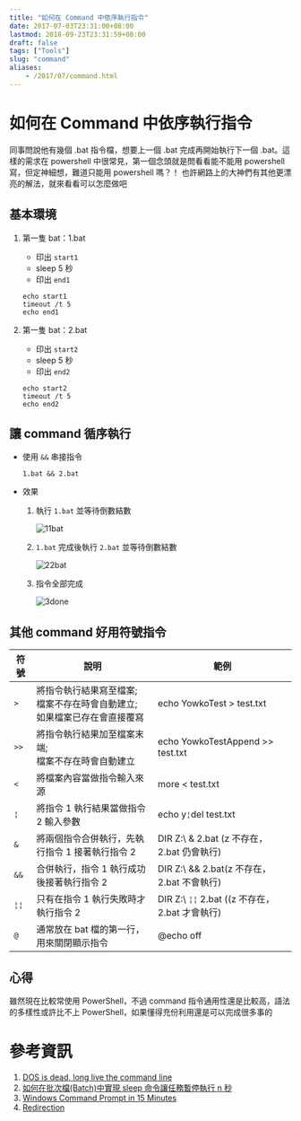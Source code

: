 ```yaml
---
title: "如何在 Command 中依序執行指令"
date: 2017-07-03T23:31:00+08:00
lastmod: 2018-09-23T23:31:59+08:00
draft: false
tags: ["Tools"]
slug: "command"
aliases:
    - /2017/07/command.html
---
```

# 如何在 Command 中依序執行指令
同事問說他有幾個 .bat 指令檔，想要上一個 .bat 完成再開始執行下一個 .bat。這樣的需求在 powershell 中很常見，第一個念頭就是問看看能不能用 powershell 寫，但定神細想，難道只能用 powershell 嗎？！ 也許網路上的大神們有其他更漂亮的解法，就來看看可以怎麼做吧

## 基本環境

1.  第一隻 bat：1.bat

    *   印出 `start1`
    *   sleep 5 秒
    *   印出 `end1`

    ```
    echo start1
    timeout /t 5
    echo end1
    ```
2.  第一隻 bat：2.bat
    *   印出 `start2`
    *   sleep 5 秒
    *   印出 `end2`

    ```
    echo start2
    timeout /t 5
    echo end2
    ```

## 讓 command 循序執行

*   使用 `&&` 串接指令

    ```
    1.bat && 2.bat
    ```

*   效果
    1.  執行 `1.bat` 並等待倒數結數

        ![11bat](https://user-images.githubusercontent.com/3851540/27799379-8294dd48-6047-11e7-879a-3959743fde77.png)

    2.  `1.bat` 完成後執行 `2.bat` 並等待倒數結數

        ![22bat](https://user-images.githubusercontent.com/3851540/27799380-82b9466a-6047-11e7-8601-5f32eb913141.png)

    3.  指令全部完成

        ![3done](https://user-images.githubusercontent.com/3851540/27799378-8265cb7a-6047-11e7-98b4-00d44c3bf54f.png)

## 其他 command 好用符號指令


|符號|說明|範例|
|--- |--- |--- |
|`>`|將指令執行結果寫至檔案;<br/>檔案不存在時會自動建立;<br/>如果檔案已存在會直接覆寫|echo YowkoTest > test.txt|
|`>>`|將指令執行結果加至檔案末端;<br/>檔案不存在時會自動建立|echo YowkoTestAppend >> test.txt|
|`<`|將檔案內容當做指令輸入來源|more < test.txt|
|`¦`|將指令 1 執行結果當做指令 2 輸入參數|echo y`¦`del test.txt|
|`&`|將兩個指令合併執行，先執行指令 1 接著執行指令 2|DIR Z:\ & 2.bat (z 不存在，2.bat 仍會執行)|
|`&&`|合併執行，指令 1 執行成功後接著執行指令 2|DIR Z:\ && 2.bat(z 不存在，2.bat 不會執行)|
|`¦¦`|只有在指令 1 執行失敗時才執行指令 2|DIR Z:\ `¦¦` 2.bat ((z 不存在，2.bat 才會執行)|
|`@`|通常放在 bat 檔的第一行，用來關閉顯示指令|@echo off|



## 心得

雖然現在比較常使用 PowerShell，不過 command 指令通用性還是比較高，語法的多樣性或許比不上 PowerShell，如果懂得充份利用還是可以完成很多事的

# 參考資訊

1.  [DOS is dead, long live the command line](https://commandwindows.com/command1.htm)
2.  [如何在批次檔(Batch)中實現 sleep 命令讓任務暫停執行 n 秒](http://blog.miniasp.com/post/2009/06/24/Sleep-command-in-Batch.aspx)
3.  [Windows Command Prompt in 15 Minutes](http://www.cs.princeton.edu/courses/archive/spr05/cos126/cmd-prompt.html)
4.  [Redirection](https://ss64.com/nt/syntax-redirection.html)
